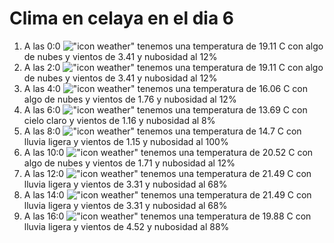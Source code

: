 # Clima en celaya en el dia 6

1. A las 0:0 !["icon weather"](http://openweathermap.org/img/w/02n.png) tenemos una temperatura de 19.11 C con algo de nubes y  vientos de 3.41 y nubosidad al 12%
1. A las 2:0 !["icon weather"](http://openweathermap.org/img/w/02n.png) tenemos una temperatura de 19.11 C con algo de nubes y  vientos de 3.41 y nubosidad al 12%
1. A las 4:0 !["icon weather"](http://openweathermap.org/img/w/02n.png) tenemos una temperatura de 16.06 C con algo de nubes y  vientos de 1.76 y nubosidad al 12%
1. A las 6:0 !["icon weather"](http://openweathermap.org/img/w/02n.png) tenemos una temperatura de 13.69 C con cielo claro y  vientos de 1.16 y nubosidad al 8%
1. A las 8:0 !["icon weather"](http://openweathermap.org/img/w/10d.png) tenemos una temperatura de 14.7 C con lluvia ligera y  vientos de 1.15 y nubosidad al 100%
1. A las 10:0 !["icon weather"](http://openweathermap.org/img/w/02d.png) tenemos una temperatura de 20.52 C con algo de nubes y  vientos de 1.71 y nubosidad al 12%
1. A las 12:0 !["icon weather"](http://openweathermap.org/img/w/10d.png) tenemos una temperatura de 21.49 C con lluvia ligera y  vientos de 3.31 y nubosidad al 68%
1. A las 14:0 !["icon weather"](http://openweathermap.org/img/w/10d.png) tenemos una temperatura de 21.49 C con lluvia ligera y  vientos de 3.31 y nubosidad al 68%
1. A las 16:0 !["icon weather"](http://openweathermap.org/img/w/10d.png) tenemos una temperatura de 19.88 C con lluvia ligera y  vientos de 4.52 y nubosidad al 88%
